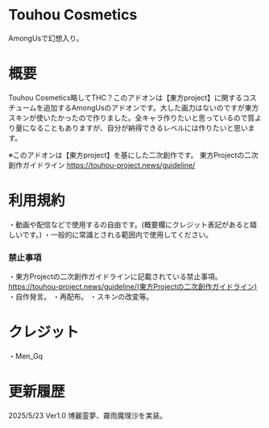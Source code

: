 # Touhou Cosmetics
AmongUsで幻想入り。

# 概要
Touhou Cosmetics略してTHC？このアドオンは【東方project】に関するコスチュームを追加するAmongUsのアドオンです。大した画力はないのですが東方スキンが使いたかったので作りました。全キャラ作りたいと思っているので質より量になることもありますが、自分が納得できるレベルには作りたいと思います。

※このアドオンは【東方project】を基にした二次創作です。
東方Projectの二次創作ガイドライン
https://touhou-project.news/guideline/

# 利用規約
・動画や配信などで使用するの自由です。(概要欄にクレジット表記があると嬉しいです。)
・一般的に常識とされる範囲内で使用してください。

### 禁止事項
・東方Projectの二次創作ガイドラインに記載されている禁止事項。https://touhou-project.news/guideline/(東方Projectの二次創作ガイドライン)
・自作発言。
・再配布。
・スキンの改変等。

# クレジット
・Men_Gq

# 更新履歴
2025/5/23 Ver1.0 博麗霊夢、霧雨魔理沙を実装。
